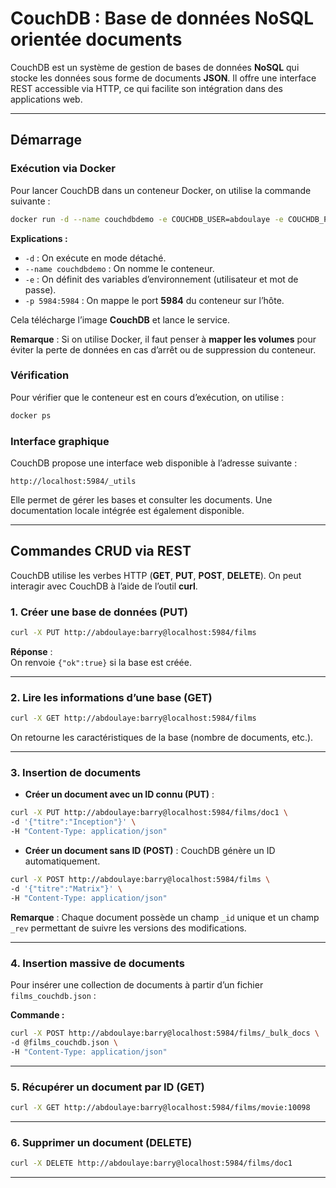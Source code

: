 # CouchDB : Base de données NoSQL orientée documents

CouchDB est un système de gestion de bases de données **NoSQL** qui stocke les données sous forme de documents **JSON**. Il offre une interface REST accessible via HTTP, ce qui facilite son intégration dans des applications web.

---

## Démarrage

### Exécution via Docker
Pour lancer CouchDB dans un conteneur Docker, on utilise la commande suivante :

```bash
docker run -d --name couchdbdemo -e COUCHDB_USER=abdoulaye -e COUCHDB_PASSWORD=barry -p 5984:5984 couchdb
```

**Explications :**
- `-d` : On exécute en mode détaché.
- `--name couchdbdemo` : On nomme le conteneur.
- `-e` : On définit des variables d’environnement (utilisateur et mot de passe).
- `-p 5984:5984` : On mappe le port **5984** du conteneur sur l’hôte.

Cela télécharge l’image **CouchDB** et lance le service.

**Remarque** : Si on utilise Docker, il faut penser à **mapper les volumes** pour éviter la perte de données en cas d’arrêt ou de suppression du conteneur.

### Vérification
Pour vérifier que le conteneur est en cours d’exécution, on utilise :

```bash
docker ps
```

### Interface graphique
CouchDB propose une interface web disponible à l’adresse suivante :

```
http://localhost:5984/_utils
```

Elle permet de gérer les bases et consulter les documents. Une documentation locale intégrée est également disponible.

---

## Commandes CRUD via REST

CouchDB utilise les verbes HTTP (**GET**, **PUT**, **POST**, **DELETE**). On peut interagir avec CouchDB à l’aide de l’outil **curl**.

### 1. Créer une base de données (PUT)

```bash
curl -X PUT http://abdoulaye:barry@localhost:5984/films
```

**Réponse** :  
On renvoie `{"ok":true}` si la base est créée.

---

### 2. Lire les informations d’une base (GET)

```bash
curl -X GET http://abdoulaye:barry@localhost:5984/films
```

On retourne les caractéristiques de la base (nombre de documents, etc.).

---

### 3. Insertion de documents

- **Créer un document avec un ID connu (PUT)** :

```bash
curl -X PUT http://abdoulaye:barry@localhost:5984/films/doc1 \
-d '{"titre":"Inception"}' \
-H "Content-Type: application/json"
```

- **Créer un document sans ID (POST)** : CouchDB génère un ID automatiquement.

```bash
curl -X POST http://abdoulaye:barry@localhost:5984/films \
-d '{"titre":"Matrix"}' \
-H "Content-Type: application/json"
```

**Remarque** : Chaque document possède un champ `_id` unique et un champ `_rev` permettant de suivre les versions des modifications.

---

### 4. Insertion massive de documents

Pour insérer une collection de documents à partir d’un fichier `films_couchdb.json` :

**Commande :**
```bash
curl -X POST http://abdoulaye:barry@localhost:5984/films/_bulk_docs \
-d @films_couchdb.json \
-H "Content-Type: application/json"
```

---

### 5. Récupérer un document par ID (GET)

```bash
curl -X GET http://abdoulaye:barry@localhost:5984/films/movie:10098
```

---

### 6. Supprimer un document (DELETE)

```bash
curl -X DELETE http://abdoulaye:barry@localhost:5984/films/doc1
```

---
